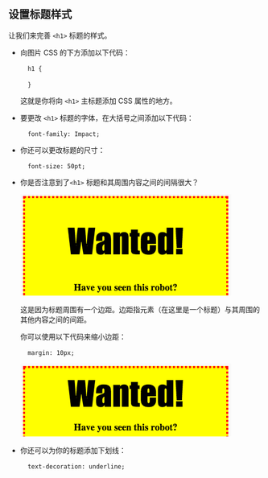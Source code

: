 ## 设置标题样式

让我们来完善 `<h1>` 标题的样式。

+ 向图片 CSS 的下方添加以下代码：
    
        h1 {
        
        }
        
    
    这就是你将向 `<h1>` 主标题添加 CSS 属性的地方。

+ 要更改 `<h1>` 标题的字体，在大括号之间添加以下代码：
    
        font-family: Impact;
        

+ 你还可以更改标题的尺寸：
    
        font-size: 50pt;
        

+ 你是否注意到了`<h1>` 标题和其周围内容之间的间隔很大？
    
    ![截屏](images/wanted-h1-margin.png)
    
    这是因为标题周围有一个边距。边距指元素（在这里是一个标题）与其周围的其他内容之间的间距。
    
    你可以使用以下代码来缩小边距：
    
        margin: 10px;
        
    
    ![截屏](images/wanted-h1-margin-small.png)

+ 你还可以为你的标题添加下划线：
    
        text-decoration: underline;